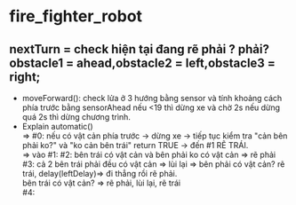 # fire_fighter_robot
nextTurn = check hiện tại đang rẽ phải ? phải? <br />
<space>obstacle1 = ahead,obstacle2 = left,obstacle3 = right;
---
- moveForward(): check lửa ở 3 hướng bằng sensor và tính khoảng cách phía trước bằng sensorAhead nếu <19 thì dừng xe và chờ 2s nếu dừng quá 2s thì dừng chương trình.<br />
- Explain automatic()<br />
=> #0: nếu có vật cản phía trước -> dừng xe -> tiếp tục kiểm tra "cản bên phải ko?" và "ko cản bên trái" return TRUE -> đến #1 RẼ TRÁI. <br />
=> vào #1: 
#2: bên trái có vật cản và bên phải ko có vật cản => rẽ phải <br />
<space>#3: cả 2 bên trái phải đều có vật cản => lùi lại => bên phải có vật cản? rẽ trái, delay(leftDelay)=> đi thẳng rồi rẽ phải.<br />
bên trái có vật cản? => rẽ phải, lùi lại, rẽ trái <br />
<space>#4:<br />

